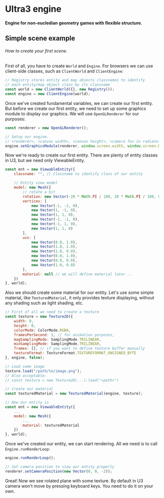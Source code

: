 # Ultra3 engine
#### Engine for non-eucledian geometry games with flexible structure.

## Simple scene example
###### How to create your first scene.
First of all, you have to create `World` and `Engine`. For browsers we can use client-side classes, such as `ClientWorld` and `ClientEngine`:

```javascript
// Registry stores entity and map objects classnames to identify
// each entity/map object class by its classname
const world = new ClientWorld({}, new Registry());
const engine = new ClientEngine(world);
```

Once we've created fundamental variables, we can create our first entity. But before we create our first entity, we need to set up some graphics module to display our graphics. We will use `OpenGLRenderer` for our purposes:

```javascript
const renderer = new OpenGLRenderer();

// Setup our engine.
// <renderer>, <canvas width>, <canvas height>, <camera fov in radians>
engine.setGraphicsModule(renderer, window.screen.width, window.screen.height, 90 * Math.PI / 180);
```

Now we're ready to create our first entity. There are plenty of entity classes in U3, but we need only ViewableEntity.

```javascript
const ent = new ViewableEntity({
    classname: "", // Classname to identify class of our entity

    // Entity view model
    model: new Mesh({
        // rotate a bit
        rotation: new Vector(-20 * Math.PI / 180, 20 * Math.PI / 180, 0),
        vertices: [
            new Vector(-1, -1, 0),
            new Vector(1, -1, 0),
            new Vector(1, 1, 0),
            new Vector(-1, -1, 0),
            new Vector(-1, 1, 0),
            new Vector(1, 1, 0)
        ],
        uvs: [
            new Vector(0.0, 1.0),
            new Vector(1.0, 1.0),
            new Vector(1.0, 0.0),
            new Vector(0.0, 1.0),
            new Vector(0.0, 0.0),
            new Vector(1.0, 0.0)
        ],
        material: null // we will define material later...
    })
}, world);
```

Also we should create some material for our entity. Let's use some simple material, like `TexturedMaterial`, it only provides texture displaying, without any shading such as light shading, etc.

```javascript
// First of all we need to create a texture
const texture = new Texture2D({
    width: 0,
    height: 0,
    colorMode: ColorMode.RGBA,
    framesPerSecond: 1, // for animation purposes,
    magSamplingMode: SamplingMode.TRILINEAR,
    minSamplingMode: SamplingMode.TRILINEAR,
    frames: [], // if you want to define texture buffer manually
    textureFormat: TextureFormat.TEXTUREFORMAT_UNSIGNED_BYTE
}, engine, false);

// Load some image
texture.load("/path/to/image.png");
// Also acceptable:
// const texture = new Texture2D(...).load("<path>")

// Create our material
const texturedMaterial = new TexturedMaterial(engine, texture);

// Now our entity is
const ent = new ViewableEntity({
    ...
    model: new Mesh({
        ...
        material: texturedMaterial
    })
}, world);
```

Once we've created our entity, we can start rendering. All we need is to call `Engine.runRenderLoop`:

```javascript
engine.runRenderLoop();

// Set camera position to view our entity properly
renderer.setCameraPosition(new Vector(0, 0, -2));
```

Great! Now we see rotated plane with some texture.
By default in U3 camera won't move by pressing keyboard keys. You need to do it on your own.